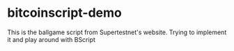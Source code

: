 # bitcoinscript-demo

This is the ballgame script from Supertestnet's website. Trying to implement it and play around with BScript